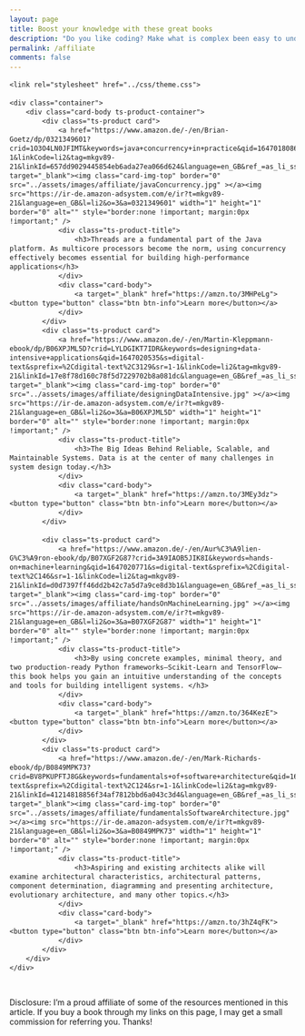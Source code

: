 ```yaml
---
layout: page
title: Boost your knowledge with these great books
description: "Do you like coding? Make what is complex been easy to understand by learning the fundamentals of computer science and software design"
permalink: /affiliate
comments: false
---
```



<div id="affiliate">

    <link rel="stylesheet" href="../css/theme.css">

	<div class="container">
		<div class="card-body ts-product-container">
			<div class="ts-product card">
				<a href="https://www.amazon.de/-/en/Brian-Goetz/dp/0321349601?crid=1O3O4LN0JFIMT&keywords=java+concurrency+in+practice&qid=1647018086&s=books&sprefix=%2Cstripbooks%2C724&sr=1-1&linkCode=li2&tag=mkgv89-21&linkId=657dd9029445854eb6ada27ea066d624&language=en_GB&ref_=as_li_ss_il" target="_blank"><img class="card-img-top" border="0" src="../assets/images/affiliate/javaConcurrency.jpg" ></a><img src="https://ir-de.amazon-adsystem.com/e/ir?t=mkgv89-21&language=en_GB&l=li2&o=3&a=0321349601" width="1" height="1" border="0" alt="" style="border:none !important; margin:0px !important;" />
				<div class="ts-product-title">
					<h3>Threads are a fundamental part of the Java platform. As multicore processors become the norm, using concurrency effectively becomes essential for building high-performance applications</h3>
				</div>
				<div class="card-body">
					<a target="_blank" href="https://amzn.to/3MHPeLg"><button type="button" class="btn btn-info">Learn more</button></a>
				</div>        
			</div>
			<div class="ts-product card">
				<a href="https://www.amazon.de/-/en/Martin-Kleppmann-ebook/dp/B06XPJML5D?crid=LYLDGIKT7IDR&keywords=designing+data-intensive+applications&qid=1647020535&s=digital-text&sprefix=%2Cdigital-text%2C3129&sr=1-1&linkCode=li2&tag=mkgv89-21&linkId=17e8f78d160c78f5d7229702b8a081dc&language=en_GB&ref_=as_li_ss_il" target="_blank"><img class="card-img-top" border="0" src="../assets/images/affiliate/designingDataIntensive.jpg" ></a><img src="https://ir-de.amazon-adsystem.com/e/ir?t=mkgv89-21&language=en_GB&l=li2&o=3&a=B06XPJML5D" width="1" height="1" border="0" alt="" style="border:none !important; margin:0px !important;" />
				<div class="ts-product-title">
					<h3>The Big Ideas Behind Reliable, Scalable, and Maintainable Systems. Data is at the center of many challenges in system design today.</h3>
				</div>
				<div class="card-body">
					<a target="_blank" href="https://amzn.to/3MEy3dz"><button type="button" class="btn btn-info">Learn more</button></a>
				</div>        
			</div>
			
			<div class="ts-product card">
				<a href="https://www.amazon.de/-/en/Aur%C3%A9lien-G%C3%A9ron-ebook/dp/B07XGF2G87?crid=3A9IAOB5JIK8I&keywords=hands-on+machine+learning&qid=1647020771&s=digital-text&sprefix=%2Cdigital-text%2C146&sr=1-1&linkCode=li2&tag=mkgv89-21&linkId=d0d7397ff46dd2b42c7a5d7a9ce8d3b1&language=en_GB&ref_=as_li_ss_il" target="_blank"><img class="card-img-top" border="0" src="../assets/images/affiliate/handsOnMachineLearning.jpg" ></a><img src="https://ir-de.amazon-adsystem.com/e/ir?t=mkgv89-21&language=en_GB&l=li2&o=3&a=B07XGF2G87" width="1" height="1" border="0" alt="" style="border:none !important; margin:0px !important;" />
				<div class="ts-product-title">
					<h3>By using concrete examples, minimal theory, and two production-ready Python frameworks—Scikit-Learn and TensorFlow—this book helps you gain an intuitive understanding of the concepts and tools for building intelligent systems. </h3>
				</div>
				<div class="card-body">
					<a target="_blank" href="https://amzn.to/364KezE"><button type="button" class="btn btn-info">Learn more</button></a>
				</div>        
			</div>
			<div class="ts-product card">
				<a href="https://www.amazon.de/-/en/Mark-Richards-ebook/dp/B0849MPK73?crid=BV8PKUPFTJ8G&keywords=fundamentals+of+software+architecture&qid=1647020919&s=digital-text&sprefix=%2Cdigital-text%2C124&sr=1-1&linkCode=li2&tag=mkgv89-21&linkId=41214818856f34af7812bbd6a043c3d4&language=en_GB&ref_=as_li_ss_il" target="_blank"><img class="card-img-top" border="0" src="../assets/images/affiliate/fundamentalsSoftwareArchitecture.jpg" ></a><img src="https://ir-de.amazon-adsystem.com/e/ir?t=mkgv89-21&language=en_GB&l=li2&o=3&a=B0849MPK73" width="1" height="1" border="0" alt="" style="border:none !important; margin:0px !important;" />
				<div class="ts-product-title">
					<h3>Aspiring and existing architects alike will examine architectural characteristics, architectural patterns, component determination, diagramming and presenting architecture, evolutionary architecture, and many other topics.</h3>
				</div>
				<div class="card-body">
					<a target="_blank" href="https://amzn.to/3hZ4qFK"><button type="button" class="btn btn-info">Learn more</button></a>
				</div>        
			</div>
		</div>
	</div> 
 
</div>

<br/>

Disclosure: I’m a proud affiliate of some of the resources mentioned in this article. If you buy a book through my links on this page, I may get a small commission for referring you. Thanks!

